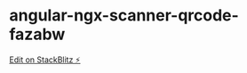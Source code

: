 # angular-ngx-scanner-qrcode-fazabw

[Edit on StackBlitz ⚡️](https://stackblitz.com/edit/angular-ngx-scanner-qrcode-fazabw)